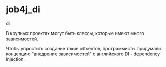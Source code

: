 # job4j_di
di

В крупных проектах могут быть классы, которые имеют много зависимостей.

Чтобы упростить создание такие объектов, программисты придумали концепцию "внедрение зависимостей" с английского DI - dependency injection.
